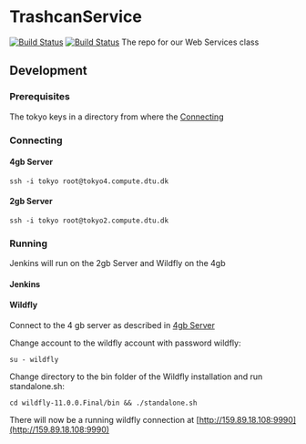 # TrashcanService
[![Build Status](http://159.89.16.70:8080/buildStatus/icon?job=TrashcanServiceMaster)](http://159.89.16.70:8080/job/TrashcanServiceMaster)
[![Build Status](http://159.89.16.70:8080/job/TrashcanServiceMaster/badge/icon)](http://159.89.16.70:8080/job/TrashcanServiceMaster/)
The repo for our Web Services class

## Development
### Prerequisites
The tokyo keys in a directory from where the [Connecting](#Connecting)


### Connecting
#### 4gb Server
```shell
ssh -i tokyo root@tokyo4.compute.dtu.dk
```

#### 2gb Server
```shell
ssh -i tokyo root@tokyo2.compute.dtu.dk
```

### Running
Jenkins will run on the 2gb Server and Wildfly on the 4gb

#### Jenkins


#### Wildfly
Connect to the 4 gb server as described in [4gb Server](#4gb-Server)

Change account to the wildfly account with password wildfly:
```shell
su - wildfly
```

Change directory to the bin folder of the Wildfly installation and run standalone.sh:
```shell
cd wildfly-11.0.0.Final/bin && ./standalone.sh
```

There will now be a running wildfly connection at [http://159.89.18.108:9990](http://159.89.18.108:9990)
